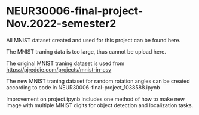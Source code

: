 # NEUR30006-final-project-Nov.2022-semester2
All MNIST dataset created and used for this project can be found here.

The MNIST traning data is too large, thus cannot be upload here.

The original MNIST traning dataset is used from https://pjreddie.com/projects/mnist-in-csv

The new MNIST traning dataset for random rotation angles can be created according to code in NEUR30006-final-project_1038588.ipynb

Improvement on project.ipynb includes one method of how to make new image with multiple MNIST digits for object detection and localization tasks.
